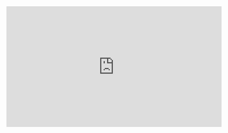 <iframe width="560" height="315" src="https://www.youtube.com/live/sMapbKKIVmk?si=jp5MImt9b7BgqGO4" frameborder="0" allowfullscreen></iframe>
